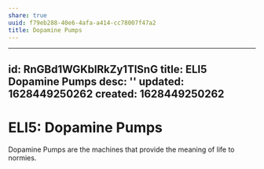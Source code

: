 ```yaml
---
share: true
uuid: f79eb288-40e6-4afa-a414-cc78007f47a2
title: Dopamine Pumps
---
```

---
id: RnGBd1WGKblRkZy1TlSnG
title: ELI5 Dopamine Pumps
desc: ''
updated: 1628449250262
created: 1628449250262
---
# ELI5: Dopamine Pumps
Dopamine Pumps are the machines that provide the meaning of life to normies.
